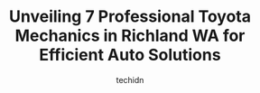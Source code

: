 ---
layout: ampstory
image: https://images.unsplash.com/photo-1534285686845-f2a7844e65b1?ixlib=rb-4.0.3&ixid=MnwxMjA3fDB8MHxwaG90by1wYWdlfHx8fGVufDB8fHx8&auto=format&fit=crop&w=640&h=853&q=80
author: techidn
featured: false
description: If youre in need of trustworthy and skilled Toyota Mechanic in Richland WA, USA, youll be pleased to discover the 7 best Toyota Mechanic in town. Their expertise and commitment to customer
title: Unveiling 7 Professional Toyota Mechanics in Richland WA for Efficient Auto Solutions
cover:
   title: Unveiling 7 Professional Toyota Mechanics in Richland WA for Efficient Auto Solutions
   subtitle: Rickpate
   background: https://images.unsplash.com/photo-1534285686845-f2a7844e65b1?ixlib=rb-4.0.3&ixid=MnwxMjA3fDB8MHxwaG90by1wYWdlfHx8fGVufDB8fHx8&auto=format&fit=crop&w=640&h=853&q=80

pages: 
 - layout: thirds
   top: <h1>#1 West Richland Auto Repair</h1>
   bottom: "<p>We love west richland auto repair! Super professional and friendly, very understanding with our situation and always communicated and kept in touch with us while they did</p>"
   background: https://www.knot35.com/toplist/wp-content/uploads/2023/06/best-toyota-mechanic-1-in-richland-wa-1685833524.jpeg
   backgroundblur: true
 - layout: thirds
   top: <h1>#2 Richland Collision Services</h1>
   bottom: "<p>76 Wellsian Way #4111, Richland, WA 99352, United States</p>"
   background: https://www.knot35.com/toplist/wp-content/uploads/2023/06/best-toyota-mechanic-2-in-richland-wa-1685833525.jpeg
   cta:
      link: https://www.knot35.com/toplist/unveiling-7-professional-toyota-mechanics-in-richland-wa-for-efficient-auto-solutions/
      text: Unveiling 7 Professional Toyota Mechanics in Richland WA for Efficient Auto Solutions
 - layout: thirds
   top: <h1>#3 Walmart Auto Care Centers</h1>
   bottom: "<p>2801 Duportail St, Richland, WA 99352, United States</p>"
   background: https://www.knot35.com/toplist/wp-content/uploads/2023/06/best-toyota-mechanic-3-in-richland-wa-1685833525.jpeg
   cta:
      link: https://www.knot35.com/toplist/unveiling-7-professional-toyota-mechanics-in-richland-wa-for-efficient-auto-solutions/
      text: Unveiling 7 Professional Toyota Mechanics in Richland WA for Efficient Auto Solutions
 - layout: thirds
   top: <h1>#4 Deans Automotive Repair</h1>
   bottom: "<p>2676 Van Giesen St, Richland, WA 99354, United States</p>"
   background: https://images.unsplash.com/photo-1618005182384-a83a8bd57fbe?ixlib=rb-4.0.3&ixid=MnwxMjA3fDB8MHxwaG90by1wYWdlfHx8fGVufDB8fHx8&auto=format&fit=crop&w=640&h=853&q=80
   cta:
      link: https://www.knot35.com/toplist/unveiling-7-professional-toyota-mechanics-in-richland-wa-for-efficient-auto-solutions/
      text: Unveiling 7 Professional Toyota Mechanics in Richland WA for Efficient Auto Solutions
 - layout: thirds
   top: <h1>#5 Perfection Tire and Auto Repair</h1>
   bottom: "<p>1113 Lee Blvd, Richland, WA 99352, United States</p>"
   background: https://images.unsplash.com/photo-1489694553447-4c9339da310d?ixlib=rb-4.0.3&ixid=MnwxMjA3fDB8MHxwaG90by1wYWdlfHx8fGVufDB8fHx8&auto=format&fit=crop&w=640&h=853&q=80
   cta:
      link: https://www.knot35.com/toplist/unveiling-7-professional-toyota-mechanics-in-richland-wa-for-efficient-auto-solutions/
      text: Unveiling 7 Professional Toyota Mechanics in Richland WA for Efficient Auto Solutions
 - layout: thirds
   top: <h1>#6 Redline Automotive</h1>
   bottom: "<p>1910 Terminal Dr, Richland, WA 99354, United States</p>"
   background: https://images.unsplash.com/photo-1609083590460-7b8cc0ca65f8?ixlib=rb-4.0.3&ixid=MnwxMjA3fDB8MHxwaG90by1wYWdlfHx8fGVufDB8fHx8&auto=format&fit=crop&w=640&h=853&q=80
   cta:
      link: https://www.knot35.com/toplist/unveiling-7-professional-toyota-mechanics-in-richland-wa-for-efficient-auto-solutions/
      text: Unveiling 7 Professional Toyota Mechanics in Richland WA for Efficient Auto Solutions
 - layout: thirds
   top: <h1>#7 Cronks Automotive</h1>
   bottom: "<p>90 Wellsian Way, Richland, WA 99352, United States</p>"
   background: https://images.unsplash.com/photo-1515405295579-ba7b45403062?ixlib=rb-4.0.3&ixid=MnwxMjA3fDB8MHxwaG90by1wYWdlfHx8fGVufDB8fHx8&auto=format&fit=crop&w=640&h=853&q=80
   cta:
      link: https://www.knot35.com/toplist/unveiling-7-professional-toyota-mechanics-in-richland-wa-for-efficient-auto-solutions/
      text: Unveiling 7 Professional Toyota Mechanics in Richland WA for Efficient Auto Solutions
 - layout: thirds
   middle: Continue reading...
   background: https://images.unsplash.com/photo-1620421680010-0766ff230392?ixlib=rb-4.0.3&ixid=MnwxMjA3fDB8MHxwaG90by1wYWdlfHx8fGVufDB8fHx8&auto=format&fit=crop&w=640&h=853&q=80
   cta:
      link: https://www.knot35.com/toplist/unveiling-7-professional-toyota-mechanics-in-richland-wa-for-efficient-auto-solutions/
      text: Unveiling 7 Professional Toyota Mechanics in Richland WA for Efficient Auto Solutions
      
---